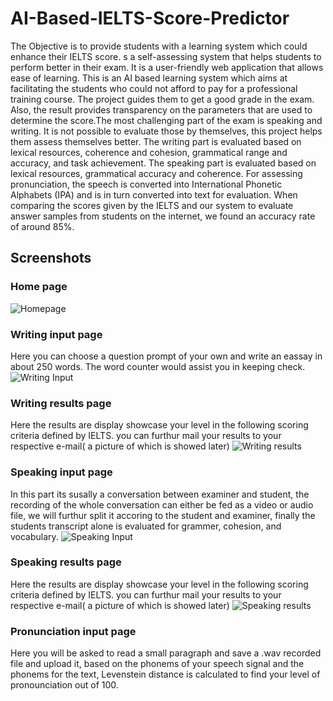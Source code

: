 # AI-Based-IELTS-Score-Predictor
The Objective is to provide students with a learning system which could enhance their IELTS score. s a self-assessing system that helps students to perform better in their exam. It is a user-friendly web application that allows ease of learning. This is an AI based learning system which aims at facilitating the students who could not afford to pay for a professional training course. The project guides them to get a good grade in the exam. Also, the result provides transparency on the parameters that are used to determine the score.The most challenging part of the exam is speaking and writing. It is not possible to evaluate those by themselves, this project helps them assess themselves better.
The writing part is evaluated based on lexical resources, coherence and cohesion, grammatical range and accuracy, and task achievement. The speaking part is evaluated based on lexical resources, grammatical accuracy and coherence. For assessing pronunciation, the speech is converted into International Phonetic Alphabets (IPA) and is in turn converted into text for evaluation.
When comparing the scores given by the IELTS and our system to evaluate answer samples from students on the internet, we found an accuracy rate of around 85%.

## Screenshots
### Home page 
![Homepage](https://user-images.githubusercontent.com/68364372/235333487-41e85926-38d8-489b-9b57-248d08163eb9.png)
### Writing input page 
Here you can choose a question prompt of your own and write an eassay in about 250 words. The word counter would assist you in keeping check.
![Writing Input](https://user-images.githubusercontent.com/68364372/235333498-fb4f53ee-0e4d-4ecb-bc4d-3d00f1a0b9b3.png)
### Writing results page
Here the results are display showcase your level in the following scoring criteria defined by IELTS. you can furthur mail your results to your respective e-mail( a picture of which is showed later)
![Writing results](https://user-images.githubusercontent.com/68364372/235333509-5682b01b-53ed-485a-931b-f5a691f5c091.png)
### Speaking input page
In this part its susally a conversation between examiner and student, the recording of the whole conversation can either be fed as a video or audio file, we will furthur split it accoring to the student and examiner, finally the students transcript alone is evaluated for grammer, cohesion, and vocabulary.
![Speaking Input](https://user-images.githubusercontent.com/68364372/235333697-df5e8648-b7d1-40a0-9ece-2c128953f9e8.png)
### Speaking results page
Here the results are display showcase your level in the following scoring criteria defined by IELTS. you can furthur mail your results to your respective e-mail( a picture of which is showed later)
![Speaking results](https://user-images.githubusercontent.com/68364372/235333710-00108e63-58c0-42e9-bf86-e1c50bd08ad7.png)
### Pronunciation input page
Here you will be asked to read a small paragraph and save a .wav recorded file and upload it, based on the phonems of your speech signal and the phonems for the text, Levenstein distance is calculated to find your level of pronounciation out of 100.
